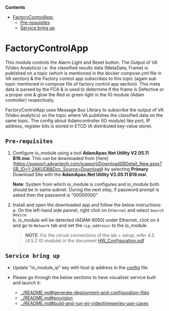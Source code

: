 **Contents**

- [FactoryControlApp:](#factorycontrolapp)
  - [Pre-requisites](#pre-requisites)
  - [Service bring up](#service-bring-up)

# FactoryControlApp

This module controls the Alarm Light and Reset button.
The Output of VA (Video Analytics) i.e. the classified results data (MetaData, Frame) is published on a topic (which is mentioned in the docker compose.yml file in VA section) & the Factory control app subscribes to this topic (again sub topic mentioned in compose file of factory control app section). This meta data is parsed by the FCA & is used to determine if the frame is Defective or a proper one & glow the Red or green light in the IO module (Adam controller) respectively.

FactoryControlApp uses Message Bus Library to subscribe the output of VA (Video analytics) on the topic where VA publishes the classified data on the same topic.
The config about Adamcontroller (IO module) like port, IP address, register bits is stored in ETCD (A distributed key-value store).

## `Pre-requisites`

1. Configure io_module using a tool **AdamApax.Net Utility V2.05.11 B19.msi**. This can be downloaded from [here]
   (<https://support.advantech.com/support/DownloadSRDetail_New.aspx?SR_ID=1-2AKUDB&Doc_Source=Download>) by selecting **Primary** Download Site with the **AdamApax.Net Utility V2.05.11 B19.msi**.

    **Note**: System from which io_module is configures and io_module both should be in same subnet.
    During the next step, if password prompt is asked then the password is "00000000"

2. Install and open the downloaded app and follow the below instructions:<br>
    a. On the left-hand side pannel, right click on `Ethernet` and select `Search Device`<br>
    b. io_module will be detected (ADAM-6050) under Ethernet, click on it and go to `Network` tab and set the `<ip_address>` to the io_module.<br>

   > **NOTE**: For the circuit connections of the lab > setup, refer 4.5 (4.5.2 IO module) in the
   > document [HW_Configuration.pdf](HW_Configuration.pdf)

## `Service bring up`

- Update "io_module_ip" key with host ip address in the [config](config.json) file.

- Please go through the below sections to have visualizer service built
  and launch it:
  - [../README.md#generate-deployment-and-configuration-files](https://github.com/open-edge-insights/eii-core/blob/master/README.md#generate-deployment-and-configuration-files)
  - [../README.md#provision](https://github.com/open-edge-insights/eii-core/blob/master/README.md#provision)
  - [../README.md#build-and-run-eii-videotimeseries-use-cases](https://github.com/open-edge-insights/eii-core/blob/master/README.md#build-and-run-eii-videotimeseries-use-cases)
